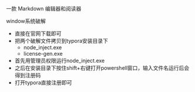 一款 Markdown 编辑器和阅读器

window系统破解

- 直接在官网下载即可
- 把两个破解文件拷贝到typora安装目录下
  - node_inject.exe
  - license-gen.exe
- 首先用管理员权限运行node_inject.exe
- 之后在安装目录下按住shift+右键打开powershell窗口，输入文件名运行后会得到注册码
- 打开typora直接注册即可